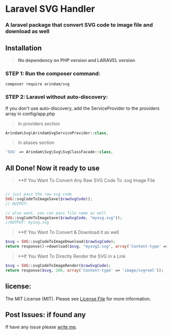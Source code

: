 # Laravel SVG Handler
### A laravel package that convert SVG code to image file and download as well

## Installation

> **No dependency on PHP version and LARAVEL version**

### STEP 1: Run the composer command:

```shell
composer require arindam/svg
```

### STEP 2: Laravel without auto-discovery:

If you don't use auto-discovery, add the ServiceProvider to the providers array in config/app.php

> In providers section
```php
Arindam\Svg\ArindamSvgServiceProvider::class,
```

> In aliases section
```php
'SVG' => Arindam\Svg\Svg\SvgClassFacade::class,
```

## All Done! Now it ready to use

> **If You Want To Convert Any Raw SVG Code To .svg Image File

```php

// just pass the raw svg code
SVG::svgCodeToImageSave($rawSvgCode));
// OUTPUT: 

// also want, you can pass file name as well
SVG::svgCodeToImageSave($rawSvgCode, "mysvg.svg"));
//OUTPUT: mysvg.svg

```

> **If You Want To Convert & Download it as well

```php
$svg = SVG::svgCodeToImageDownload($rawSvgCode);
return response()->download($svg, "mysvg2.svg", array('Content-type' => 'image/svg+xml'));
```

> **If You Want To Directly Render the SVG in a Link

```php
$svg = SVG::svgCodeToImageRender($rawSvgCode);
return response($svg, 200, array('Content-type' => 'image/svg+xml'));
```


## license:
The MIT License (MIT). Please see [License File](https://github.com/dev-arindam-roy/laravel-svg-package/blob/master/LICENSE) for more information.

## Post Issues: if found any
If have any issue please [write me](https://github.com/dev-arindam-roy/laravel-svg-package/issues).


